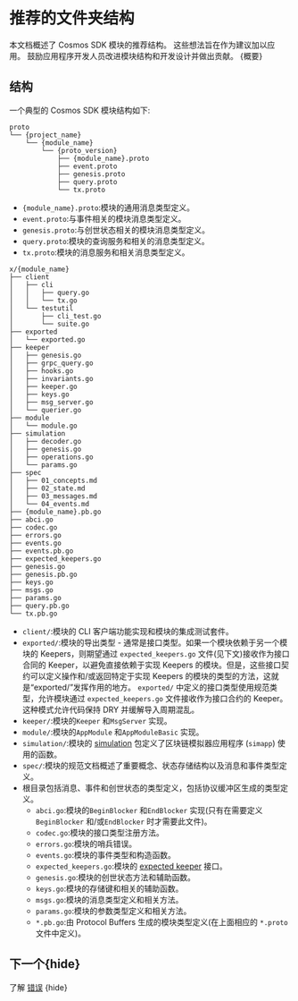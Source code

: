 <!--
order: 12
-->

# 推荐的文件夹结构

本文档概述了 Cosmos SDK 模块的推荐结构。 这些想法旨在作为建议加以应用。 鼓励应用程序开发人员改进模块结构和开发设计并做出贡献。 {概要}

## 结构

一个典型的 Cosmos SDK 模块结构如下: 

```shell
proto
└── {project_name}
    └── {module_name}
        └── {proto_version}
            ├── {module_name}.proto
            ├── event.proto
            ├── genesis.proto
            ├── query.proto
            └── tx.proto
```

- `{module_name}.proto`:模块的通用消息类型定义。
- `event.proto`:与事件相关的模块消息类型定义。
- `genesis.proto`:与创世状态相关的模块消息类型定义。
- `query.proto`:模块的查询服务和相关的消息类型定义。
- `tx.proto`:模块的消息服务和相关消息类型定义。 

```shell
x/{module_name}
├── client
│   ├── cli
│   │   ├── query.go
│   │   └── tx.go
│   └── testutil
│       ├── cli_test.go
│       └── suite.go
├── exported
│   └── exported.go
├── keeper
│   ├── genesis.go
│   ├── grpc_query.go
│   ├── hooks.go
│   ├── invariants.go
│   ├── keeper.go
│   ├── keys.go
│   ├── msg_server.go
│   └── querier.go
├── module
│   └── module.go
├── simulation
│   ├── decoder.go
│   ├── genesis.go
│   ├── operations.go
│   └── params.go
├── spec
│   ├── 01_concepts.md
│   ├── 02_state.md
│   ├── 03_messages.md
│   └── 04_events.md
├── {module_name}.pb.go
├── abci.go
├── codec.go
├── errors.go
├── events.go
├── events.pb.go
├── expected_keepers.go
├── genesis.go
├── genesis.pb.go
├── keys.go
├── msgs.go
├── params.go
├── query.pb.go
└── tx.pb.go
```

- `client/`:模块的 CLI 客户端功能实现和模块的集成测试套件。
- `exported/`:模块的导出类型 - 通常是接口类型。如果一个模块依赖于另一个模块的 Keepers，则期望通过 `expected_keepers.go` 文件(见下文)接收作为接口合同的 Keeper，以避免直接依赖于实现 Keepers 的模块。但是，这些接口契约可以定义操作和/或返回特定于实现 Keepers 的模块的类型的方法，这就是“exported/”发挥作用的地方。 `exported/` 中定义的接口类型使用规范类型，允许模块通过 `expected_keepers.go` 文件接收作为接口合约的 Keeper。这种模式允许代码保持 DRY 并缓解导入周期混乱。
- `keeper/`:模块的`Keeper` 和`MsgServer` 实现。
- `module/`:模块的`AppModule` 和`AppModuleBasic` 实现。
- `simulation/`:模块的 [simulation](./simulator.html) 包定义了区块链模拟器应用程序 (`simapp`) 使用的函数。
- `spec/`:模块的规范文档概述了重要概念、状态存储结构以及消息和事件类型定义。
- 根目录包括消息、事件和创世状态的类型定义，包括协议缓冲区生成的类型定义。
    - `abci.go`:模块的`BeginBlocker` 和`EndBlocker` 实现(只有在需要定义`BeginBlocker` 和/或`EndBlocker` 时才需要此文件)。
    - `codec.go`:模块的接口类型注册方法。
    - `errors.go`:模块的哨兵错误。
    - `events.go`:模块的事件类型和构造函数。
    - `expected_keepers.go`:模块的 [expected keeper](./keeper.html#type-definition) 接口。
    - `genesis.go`:模块的创世状态方法和辅助函数。
    - `keys.go`:模块的存储键和相关的辅助函数。
    - `msgs.go`:模块的消息类型定义和相关方法。
    - `params.go`:模块的参数类型定义和相关方法。
    - `*.pb.go`:由 Protocol Buffers 生成的模块类型定义(在上面相应的 `*.proto` 文件中定义)。

## 下一个{hide}

了解 [错误](./errors.md) {hide} 